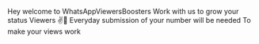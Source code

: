 Hey welcome to WhatsAppViewersBoosters
Work with us to grow your status Viewers ✌️💯
Everyday submission of your number will be needed
To make your views work

<!---
WhatsAppViewersBoosters/WhatsAppViewersBoosters is ✨ special ✨ repository because its `README.md` (this file) appears on your GitHub profile.
You can click the Preview link to take a look at your changes.
--->
